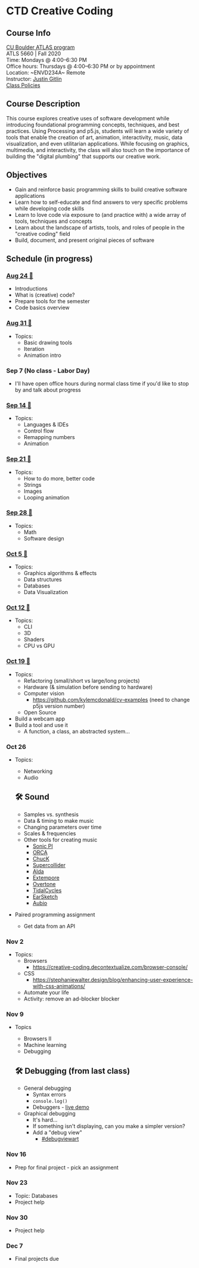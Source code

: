 # CTD Creative Coding

## Course Info

[CU Boulder ATLAS program](https://www.colorado.edu/atlas/academics/graduate/ms-technology-media-society) <br>
ATLS 5660 | Fall 2020 <br>
Time: Mondays @ 4:00–6:30 PM <br>
Office hours: Thursdays @ 4:00–6:30 PM or by appointment <br>
Location: ~ENVD234A~ Remote <br>
Instructor: [Justin Gitlin](https://cacheflowe.com) <br>
[Class Policies](./docs/policies.md)

## Course Description

This course explores creative uses of software development while introducing foundational programming concepts, techniques, and best practices. Using Processing and p5.js, students will learn a wide variety of tools that enable the creation of art, animation, interactivity, music, data visualization, and even utilitarian applications. While focusing on graphics, multimedia, and interactivity, the class will also touch on the importance of building the "digital plumbing" that supports our creative work.

## Objectives

* Gain and reinforce basic programming skills to build creative software applications
* Learn how to self-educate and find answers to very specific problems while developing code skills
* Learn to love code via exposure to (and practice with) a wide array of tools, techniques and concepts
* Learn about the landscape of artists, tools, and roles of people in the "creative coding" field
* Build, document, and present original pieces of software

## Schedule (in progress)

### [Aug 24 🔗](./classes/2020-08-24-aug-24.md)

* Introductions
* What is (creative) code?
* Prepare tools for the semester
* Code basics overview

### [Aug 31 🔗](./classes/2020-08-31-aug-31.md)

* Topics:
  * Basic drawing tools
  * Iteration
  * Animation intro

### Sep 7 (No class - Labor Day)

* I'll have open office hours during normal class time if you'd like to stop by and talk about progress

### [Sep 14 🔗](./classes/2020-09-14-sep-14.md)

* Topics:
  * Languages & IDEs
  * Control flow
  * Remapping numbers
  * Animation

### [Sep 21 🔗](./classes/2020-09-21-sep-21.md)

* Topics:
  * How to do more, better code
  * Strings
  * Images
  * Looping animation

### [Sep 28 🔗](./classes/2020-09-28-sep-28.md)

* Topics:
  * Math
  * Software design

### [Oct 5 🔗](./classes/2020-10-05-oct-05.md)

* Topics:
  * Graphics algorithms & effects
  * Data structures
  * Databases
  * Data Visualization

### [Oct 12 🔗](./classes/2020-10-12-oct-12.md)

* Topics:
  * CLI
  * 3D
  * Shaders
  * CPU vs GPU

### [Oct 19 🔗](./classes/2020-10-19-oct-19.md)
* Topics:
  * Refactoring (small/short vs large/long projects)
  * Hardware (& simulation before sending to hardware)
  * Computer vision
    * https://github.com/kylemcdonald/cv-examples (need to change p5js version number)
  * Open Source
* Build a webcam app
* Build a tool and use it
  * A function, a class, an abstracted system...

### Oct 26
* Topics:
  * Networking
  * Audio

  ## 🛠️ Sound

  * Samples vs. synthesis
  * Data & timing to make music
  * Changing parameters over time
  * Scales & frequencies
  * Other tools for creating music
    * [Sonic PI](http://sonic-pi.net/)
    * [ORCA](https://github.com/hundredrabbits/Orca)
    * [ChucK](http://chuck.cs.princeton.edu/)
    * [Supercollider](http://supercollider.github.io/)
    * [Alda](https://alda.io/)
    * [Extempore](https://extemporelang.github.io/)
    * [Overtone](http://overtone.github.io/)
    * [TidalCycles](https://tidalcycles.org/)
    * [EarSketch](http://earsketch.gatech.edu/landing/)
    * [Aubio](https://aubio.org/)

* Paired programming assignment
  * Get data from an API

### Nov 2
* Topics:
  * Browsers
    * https://creative-coding.decontextualize.com/browser-console/
  * CSS
    * https://stephaniewalter.design/blog/enhancing-user-experience-with-css-animations/
  * Automate your life
  * Activity: remove an ad-blocker blocker

### Nov 9
* Topics
  * Browsers II
  * Machine learning
  * Debugging

  ## 🛠️ Debugging (from last class)

  * General debugging
    * Syntax errors
    * `console.log()`
    * Debuggers - [live demo](http://localhost/haxademic.js/demo/#three-scene)
  * Graphical debugging
    * It's hard...
    * If something isn't displaying, can you make a simpler version?
    * Add a "debug view"
      * [#debugviewart](https://www.instagram.com/explore/tags/debugviewart/)



### Nov 16
* Prep for final project - pick an assignment

### Nov 23
* Topic: Databases
* Project help

### Nov 30
* Project help

### Dec 7
* Final projects due
